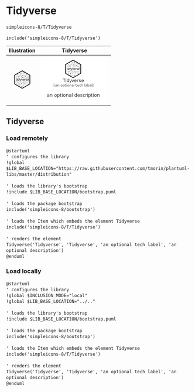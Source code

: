 # Tidyverse


```text
simpleicons-8/T/Tidyverse
```

```text
include('simpleicons-8/T/Tidyverse')
```



| Illustration | Tidyverse |
| :---: | :---: |
| ![illustration for Illustration](../../simpleicons-8/T/Tidyverse.png) | ![illustration for Tidyverse](../../simpleicons-8/T/Tidyverse.Local.png) |




## Tidyverse

### Load remotely
```plantuml
@startuml
' configures the library
!global $LIB_BASE_LOCATION="https://raw.githubusercontent.com/tmorin/plantuml-libs/master/distribution"

' loads the library's bootstrap
!include $LIB_BASE_LOCATION/bootstrap.puml

' loads the package bootstrap
include('simpleicons-8/bootstrap')

' loads the Item which embeds the element Tidyverse
include('simpleicons-8/T/Tidyverse')

' renders the element
Tidyverse('Tidyverse', 'Tidyverse', 'an optional tech label', 'an optional description')
@enduml
```

### Load locally
```plantuml
@startuml
' configures the library
!global $INCLUSION_MODE="local"
!global $LIB_BASE_LOCATION="../.."

' loads the library's bootstrap
!include $LIB_BASE_LOCATION/bootstrap.puml

' loads the package bootstrap
include('simpleicons-8/bootstrap')

' loads the Item which embeds the element Tidyverse
include('simpleicons-8/T/Tidyverse')

' renders the element
Tidyverse('Tidyverse', 'Tidyverse', 'an optional tech label', 'an optional description')
@enduml
```

